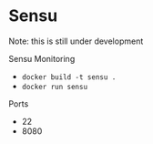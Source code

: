 # Sensu

Note: this is still under development

Sensu Monitoring

* `docker build -t sensu .`
* `docker run sensu`

Ports

* 22
* 8080
